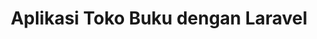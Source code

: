 ---
title: "Aplikasi Toko Buku dengan Laravel"
link: "https://github.com/ibrahimalanshor/laravel-bookstore.git"
type: "laravel"
---